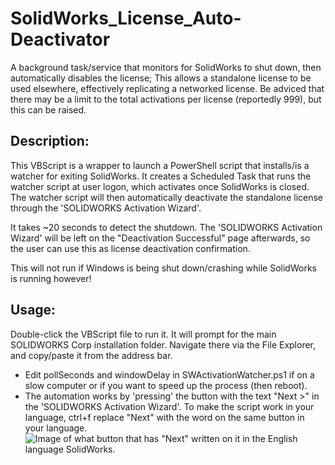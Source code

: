 # SolidWorks_License_Auto-Deactivator
A background task/service that monitors for SolidWorks to shut down, then automatically disables the license; This allows a standalone license to be used elsewhere, effectively replicating a networked license. Be adviced that there may be a limit to the total activations per license (reportedly 999), but this can be raised.

## Description:
This VBScript is a wrapper to launch a PowerShell script that installs/is a watcher for exiting SolidWorks.
It creates a Scheduled Task that runs the watcher script at user logon, which activates once SolidWorks is closed.
The watcher script will then automatically deactivate the standalone license through the 'SOLIDWORKS Activation Wizard'.

It takes ~20 seconds to detect the shutdown.
The 'SOLIDWORKS Activation Wizard' will be left on the "Deactivation Successful" page afterwards, so the user can use this as license deactivation confirmation.

This will not run if Windows is being shut down/crashing while SolidWorks is running however!


## Usage:
Double-click the VBScript file to run it.
It will prompt for the main SOLIDWORKS Corp installation folder. Navigate there via the File Explorer, and copy/paste it from the address bar.

- Edit pollSeconds and windowDelay in SWActivationWatcher.ps1 if on a slow computer or if you want to speed up the process (then reboot).
- The automation works by 'pressing' the button with the text "Next >" in the 'SOLIDWORKS Activation Wizard'. To make the script work in your language, ctrl+f replace "Next" with the word on the same button in your language.
![Image of what button that has "Next" written on it in the English language SolidWorks.](https://i.imgur.com/KPhdSvo.png)
